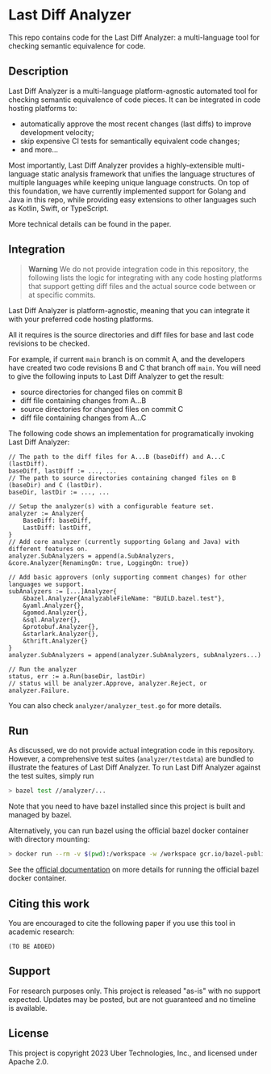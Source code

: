 # Last Diff Analyzer

This repo contains code for the Last Diff Analyzer: a multi-language tool for checking semantic equivalence for code.

## Description

Last Diff Analyzer is a multi-language platform-agnostic automated tool for checking semantic equivalence of code pieces. It can be integrated in code hosting platforms to:

* automatically approve the most recent changes (last diffs) to improve development velocity;
* skip expensive CI tests for semantically equivalent code changes;
* and more...

Most importantly, Last Diff Analyzer provides a highly-extensible multi-language static analysis framework that unifies the language structures of multiple languages while keeping unique language constructs. On top of this foundation, we have currently implemented support for Golang and Java in this repo, while providing easy extensions to other languages such as Kotlin, Swift, or TypeScript.

More technical details can be found in the paper.

## Integration
> **Warning** 
> We do not provide integration code in this repository, the following lists the logic for integrating with any code hosting platforms that support getting diff files and the actual source code between or at specific commits.

Last Diff Analyzer is platform-agnostic, meaning that you can integrate it with your preferred code hosting platforms. 

All it requires is the source directories and diff files for base and last code revisions to be checked.

For example, if current `main` branch is on commit A, and the developers have created two code revisions B and C that
branch off `main`. You will need to give the following inputs to Last Diff Analyzer to get the result:

* source directories for changed files on commit B
* diff file containing changes from A...B
* source directories for changed files on commit C
* diff file containing changes from A...C

The following code shows an implementation for programatically invoking Last Diff Analyzer:

```golang
// The path to the diff files for A...B (baseDiff) and A...C (lastDiff).
baseDiff, lastDiff := ..., ...
// The path to source directories containing changed files on B (baseDir) and C (lastDir).
baseDir, lastDir := ..., ...

// Setup the analyzer(s) with a configurable feature set.
analyzer := Analyzer{
    BaseDiff: baseDiff,
    LastDiff: lastDiff,
}
// Add core analyzer (currently supporting Golang and Java) with different features on.
analyzer.SubAnalyzers = append(a.SubAnalyzers, &core.Analyzer{RenamingOn: true, LoggingOn: true})

// Add basic approvers (only supporting comment changes) for other languages we support.
subAnalyzers := [...]Analyzer{
    &bazel.Analyzer{AnalyzableFileName: "BUILD.bazel.test"},
    &yaml.Analyzer{},
    &gomod.Analyzer{},
    &sql.Analyzer{},
    &protobuf.Analyzer{},
    &starlark.Analyzer{},
    &thrift.Analyzer{}
}
analyzer.SubAnalyzers = append(analyzer.SubAnalyzers, subAnalyzers...)

// Run the analyzer
status, err := a.Run(baseDir, lastDir)
// status will be analyzer.Approve, analyzer.Reject, or analyzer.Failure.
```

You can also check `analyzer/analyzer_test.go` for more details.

## Run

As discussed, we do not provide actual integration code in this repository. However, a comprehensive test suites (`analyzer/testdata`) are bundled to illustrate the features of Last Diff Analyzer. To run Last Diff Analyzer against the test suites, simply run

```bash
> bazel test //analyzer/...
```

Note that you need to have bazel installed since this project is built and managed by bazel.

Alternatively, you can run bazel using the official bazel docker container with directory mounting:
```bash
> docker run --rm -v $(pwd):/workspace -w /workspace gcr.io/bazel-public/bazel:6.3.2 test //analyzer/...
```

See the [official documentation](https://bazel.build/install/docker-container) on more details for running the official bazel docker container. 

## Citing this work

You are encouraged to cite the following paper if you use this tool in academic research:

```
(TO BE ADDED)
```

## Support

For research purposes only.  This project is released "as-is" with no support expected.  Updates may be posted, but are not guaranteed and no timeline is available.

## License

This project is copyright 2023 Uber Technologies, Inc., and licensed under Apache 2.0.
